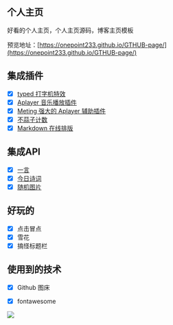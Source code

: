 ## 个人主页

好看的个人主页，个人主页源码，博客主页模板

预览地址：[https://onepoint233.github.io/GTHUB-page/](https://onepoint233.github.io/GTHUB-page/)

## 集成插件

- [x] [typed 打字机特效](https://github.com/mattboldt/typed.js/)
- [x] [Aplayer 音乐播放插件](https://github.com/MoePlayer/APlayer)
- [x] [Meting 强大的 Aplayer 辅助插件](https://github.com/metowolf/MetingJS)
- [x] [不蒜子计数](http://busuanzi.ibruce.info/)
- [x] [Markdown 在线排版](https://pandao.github.io/editor.md/)

## 集成API

- [x] [一言](https://hitokoto.cn/)
- [x] [今日诗词](https://www.jinrishici.com/)
- [x] [随机图片](https://api.ixiaowai.cn/api/api.php) 

## 好玩的

- [x] 点击冒点
- [x] 雪花
- [x] 搞怪标题栏 

## 使用到的技术
- [x] Github 图床
- [x] fontawesome


![](https://cdn.jsdelivr.net/gh/laoxuai/images/image/1588860848951.png)
